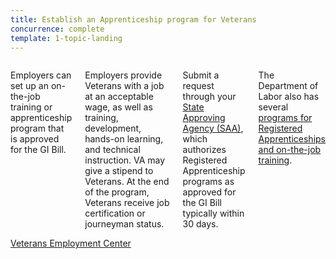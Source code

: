 ```yaml
---
title: Establish an Apprenticeship program for Veterans
concurrence: complete
template: 1-topic-landing
---
```


<div class="main" role="main" markdown="0">

<div class="section one" markdown="0">
<div class="primary" markdown="0">
<div class="row" markdown="0">
<div class="small-12 columns" markdown="1">

Employers can set up an on-the-job training or apprenticeship program that is approved for the GI Bill. 

Employers provide Veterans with a job at an acceptable wage, as well as training, development, hands-on learning, and technical instruction. VA may give a stipend to Veterans. At the end of the program, Veterans receive job certification or journeyman status.

Submit a request through your [State Approving Agency (SAA)](http://www.nasaa-vetseducation.com/Contacts.aspx), which authorizes Registered Apprenticeship programs as approved for the GI Bill typically within 30 days.

The Department of Labor also has several [programs for Registered Apprenticeships and on-the-job training](http://www.dol.gov/apprenticeship/).


</div>
</div>
</div>
</div>

<div class="action-bar">
  <div class="row">
    <div class="small-12 columns">
      <a class="usa-button-primary" href="https://www.vets.gov/veterans-employment-center/">Veterans Employment Center</a>
    </div>
  </div>
</div>
